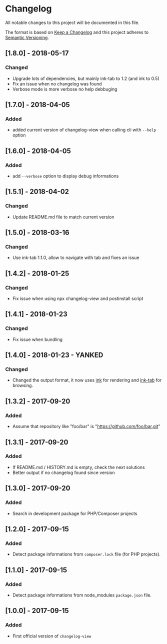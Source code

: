 # Changelog
All notable changes to this project will be documented in this file.

The format is based on [Keep a Changelog](http://keepachangelog.com/en/1.0.0/)
and this project adheres to [Semantic Versioning](http://semver.org/spec/v2.0.0.html).

## [1.8.0] - 2018-05-17
### Changed
  * Upgrade lots of dependencies, but mainly ink-tab to 1.2 (and ink to 0.5)
  * Fix an issue when no changelog was found
  * Verbose mode is more verbose no help debbuging

## [1.7.0] - 2018-04-05
### Added
  * added current version of changelog-view when calling cli with `--help` option

## [1.6.0] - 2018-04-05
### Added
  * add `--verbose` option to display debug informations

## [1.5.1] - 2018-04-02
### Changed
  * Update README.md file to match current version

## [1.5.0] - 2018-03-16
### Changed
  * Use ink-tab 1.1.0, allow to navigate with tab and fixes an issue

## [1.4.2] - 2018-01-25
### Changed
  * Fix issue when using npx changelog-view and postinstall script

## [1.4.1] - 2018-01-23
### Changed
  * Fix issue when bundling

## [1.4.0] - 2018-01-23 - YANKED
### Changed
  * Changed the output format, it now uses [ink](https://github.com/vadimdemedes/ink) for rendering and [ink-tab](https://github.com/jdeniau/ink-tab) for browsing.

## [1.3.2] - 2017-09-20
### Added
  * Assume that repository like "foo/bar" is "https://github.com/foo/bar.git"

## [1.3.1] - 2017-09-20
### Added
  * If README.md / HISTORY.md is empty, check the next solutions
  * Better output if no changelog found since version


## [1.3.0] - 2017-09-20
### Added
  * Search in development package for PHP/Composer projects


## [1.2.0] - 2017-09-15
### Added
  * Detect package informations from `composer.lock` file (for PHP projects).


## [1.1.0] - 2017-09-15
### Added
  * Detect package informations from node_modules `package.json` file.

## [1.0.0] - 2017-09-15
### Added
  * First official version of `changelog-view`
